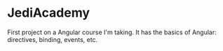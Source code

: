 # JediAcademy

First project on a Angular course I'm taking. It has the basics of Angular: directives, binding, events, etc.
